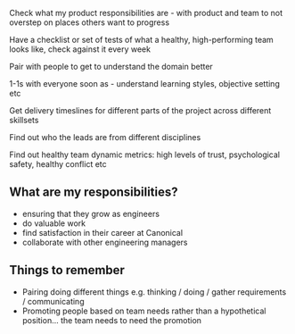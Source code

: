 Check what my product responsibilities are - with product and team to not overstep on places others want to progress

Have a checklist or set of tests of what a healthy, high-performing team looks like, check against it every week

Pair with people to get to understand the domain better

1-1s with everyone soon as - understand learning styles, objective setting etc

Get delivery timeslines for different parts of the project across different skillsets

Find out who the leads are from different disciplines

Find out healthy team dynamic metrics:
high levels of trust, psychological safety, healthy conflict etc

## What are my responsibilities?

* ensuring that they grow as engineers
* do valuable work
* find satisfaction in their career at Canonical
* collaborate with other engineering managers


## Things to remember

* Pairing doing different things e.g. thinking / doing / gather requirements / communicating
* Promoting people based on team needs rather than a hypothetical position... the team needs to need the promotion
